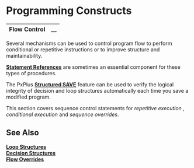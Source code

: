 # Programming Constructs

**Flow Control** |  **__**  
---|---  
  
Several mechanisms can be used to control program flow to perform conditional or repetitive instructions or to improve structure and maintainability.

**[Statement References](Statement%20References.md)** are sometimes an essential component for these types of procedures.

The PxPlus **[Structured SAVE](../../Development%20Tools/Error%20Handling%20and%20Debugging/Structured%20SAVE.md)** feature can be used to verify the logical integrity of decision and loop structures automatically each time you save a modified program.

This section covers sequence control statements for _repetitive execution_ , _conditional execution_ and _sequence overrides_.

## See Also

**[Loop Structures](Loop%20Structures.md)  
[Decision Structures](Decision%20Structures.md)  
[Flow Overrides](Flow%20Overrides.md)**
